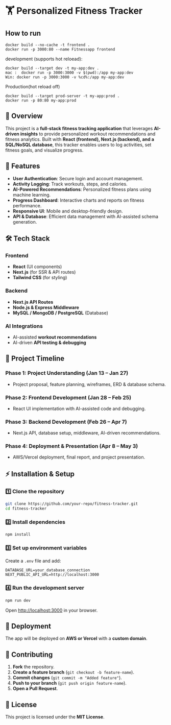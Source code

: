 # 🏋️ Personalized Fitness Tracker 


## How to run
```
docker build --no-cache -t frontend .
docker run -p 3000:80 --name Fitnessapp frontend
```


 development (supports hot reloead):

```
docker build --target dev -t my-app:dev .
mac :  docker run -p 3000:3000 -v $(pwd):/app my-app:dev
Win: docker run -p 3000:3000 -v %cd%:/app my-app:dev

```

Production(hot reload off)
```
docker build --target prod-server -t my-app:prod .
docker run -p 80:80 my-app:prod
```

## 📌 Overview
This project is a **full-stack fitness tracking application** that leverages **AI-driven insights** to provide personalized workout recommendations and fitness analytics. Built with **React (frontend), Next.js (backend), and a SQL/NoSQL database**, this tracker enables users to log activities, set fitness goals, and visualize progress.

## 🚀 Features
- **User Authentication**: Secure login and account management.
- **Activity Logging**: Track workouts, steps, and calories.
- **AI-Powered Recommendations**: Personalized fitness plans using machine learning.
- **Progress Dashboard**: Interactive charts and reports on fitness performance.
- **Responsive UI**: Mobile and desktop-friendly design.
- **API & Database**: Efficient data management with AI-assisted schema generation.

## 🛠️ Tech Stack
### Frontend
- **React** (UI components)
- **Next.js** (for SSR & API routes)
- **Tailwind CSS** (for styling)

### Backend
- **Next.js API Routes**
- **Node.js & Express Middleware**
- **MySQL / MongoDB / PostgreSQL** (Database)

### AI Integrations
- AI-assisted **workout recommendations**
- AI-driven **API testing & debugging**

## 📅 Project Timeline
### **Phase 1: Project Understanding (Jan 13 – Jan 27)**
- Project proposal, feature planning, wireframes, ERD & database schema.

### **Phase 2: Frontend Development (Jan 28 – Feb 25)**
- React UI implementation with AI-assisted code and debugging.

### **Phase 3: Backend Development (Feb 26 – Apr 7)**
- Next.js API, database setup, middleware, AI-driven recommendations.

### **Phase 4: Deployment & Presentation (Apr 8 – May 3)**
- AWS/Vercel deployment, final report, and project presentation.


## ⚡ Installation & Setup
### 1️⃣ Clone the repository
```bash
git clone https://github.com/your-repo/fitness-tracker.git
cd fitness-tracker
```

### 2️⃣ Install dependencies
```bash
npm install
```

### 3️⃣ Set up environment variables
Create a `.env` file and add:
```
DATABASE_URL=your_database_connection
NEXT_PUBLIC_API_URL=http://localhost:3000
```

### 4️⃣ Run the development server
```bash
npm run dev
```
Open [http://localhost:3000](http://localhost:3000) in your browser.

## 📌 Deployment
The app will be deployed on **AWS or Vercel** with a **custom domain**.

## 📄 Contributing
1. **Fork** the repository.
2. **Create a feature branch** (`git checkout -b feature-name`).
3. **Commit changes** (`git commit -m "Added feature"`).
4. **Push to your branch** (`git push origin feature-name`).
5. **Open a Pull Request**.

## 📜 License
This project is licensed under the **MIT License**.
